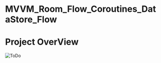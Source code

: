 # MVVM_Room_Flow_Coroutines_DataStore_Flow

# Project OverView
![ToDo](https://user-images.githubusercontent.com/48696824/165571567-b819f7ae-ffdb-4b44-be89-6ebca403a5ed.jpg)

